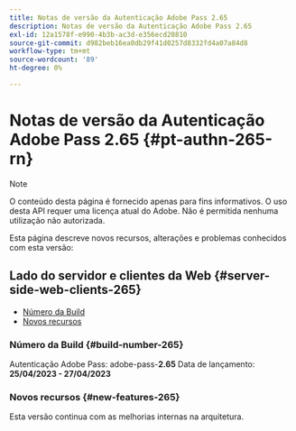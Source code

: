 ```yaml
---
title: Notas de versão da Autenticação Adobe Pass 2.65
description: Notas de versão da Autenticação Adobe Pass 2.65
exl-id: 12a1578f-e990-4b3b-ac3d-e356ecd20810
source-git-commit: d982beb16ea0db29f41d0257d8332fd4a07a84d8
workflow-type: tm+mt
source-wordcount: '89'
ht-degree: 0%

---
```


# Notas de versão da Autenticação Adobe Pass 2.65 {#pt-authn-265-rn}

>[!NOTE]
>
>O conteúdo desta página é fornecido apenas para fins informativos. O uso desta API requer uma licença atual do Adobe. Não é permitida nenhuma utilização não autorizada.

Esta página descreve novos recursos, alterações e problemas conhecidos com esta versão:

## Lado do servidor e clientes da Web {#server-side-web-clients-265}

* [Número da Build](#build-number-265)
* [Novos recursos](#new-features-265)

### Número da Build {#build-number-265}

Autenticação Adobe Pass: adobe-pass-**2.65**
Data de lançamento: **25/04/2023 - 27/04/2023**

### Novos recursos {#new-features-265}

Esta versão continua com as melhorias internas na arquitetura.

